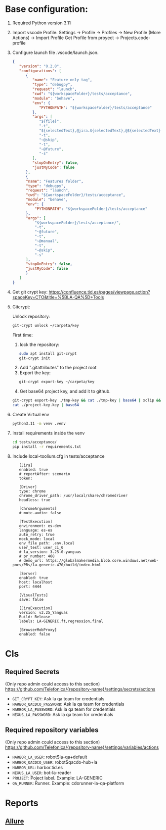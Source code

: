 # Base configuration:

   1. Required Python version 3.11
   
   2. Import vscode Profile.
      Settings -> Profile -> Profiles -> New Profile (More Actions) -> Import Profile
      Get Profile from proyect -> Projects.code-profile

   3. Configure launch file .vscode/launch.json.
      ```json
      {
         "version": "0.2.0",
         "configurations": [
            {
               "name": "Feature only tag",
               "type": "debugpy",
               "request": "launch",
               "cwd": "${workspaceFolder}/tests/acceptance",
               "module": "behave",
               "env": {
                  "PYTHONPATH": "${workspaceFolder}/tests/acceptance"
               },
               "args": [
                  "${file}",
                  "-t",
                  "${selectedText},@jira.${selectedText},@${selectedText}",
                  "-t",
                  "~@skip",
                  "-t",
                  "~@future",
                  "-s"
               ],
               "stopOnEntry": false,
               "justMyCode": false
            },
            {
            "name": "Features folder",
            "type": "debugpy",
            "request": "launch",
            "cwd": "${workspaceFolder}/tests/acceptance",
            "module": "behave",
            "env": {
                "PYTHONPATH": "${workspaceFolder}/tests/acceptance"
            },
            "args": [
                "${workspaceFolder}/tests/acceptance/",
                "-t",
                "~@future",
                "-t",
                "~@manual",
                "-t",
                "~@skip",
                "-s"
            ],
            "stopOnEntry": false,
            "justMyCode": false
            }
         ]
      }
      ```
   4. Get git crypt key:
      https://confluence.tid.es/pages/viewpage.action?spaceKey=CTO&title=%5BLA-QA%5D+Tools

   5. Gitcrypt:

      Unlock repository:
      ```bash
      git-crypt unlock ~/carpeta/key
      ```
      First time:
      1. lock the repository:
      ```bash
         sudo apt install git-crypt
         git-crypt init
      ```
      2. Add ".gitattributes" to the project root
      3. Export the key:
      ```bash
         git-crypt export-key ~/carpeta/key
      ```
      4. Get base64 project key, and add it to github.
      ```bash
      git-crypt export-key ./tmp-key && cat ./tmp-key | base64 | xclip && rm ./tmp-key
      cat ./project-key.key | base64
      ```
   6. Create Virtual env
      ```bash
      python3.11 -m venv .venv
      ```
   7. Install requirements inside the venv
      ```bash
      cd tests/acceptance/
      pip install -r requirements.txt
      ```
   8. Include local-toolium.cfg in tests/acceptance
      ```
         [Jira]
         enabled: true
         # reportAfter: scenario
         token: 

         [Driver]
         type: chrome
         chrome_driver_path: /usr/local/share/chromedriver
         headless: true

         [ChromeArguments]
         # mute-audio: false

         [TestExecution]
         environment: es-dev
         language: es-es
         auto_retry: true
         mock_mode: local
         env_file_path: .env.local
         user_test: user_ci_0
         # la_version: 3.25.0-yanguas
         # pr_number: 468
         # demo_url: https://globalmakermedia.blob.core.windows.net/web-pocs/PRs/la-generic-470/build/index.html

         [Server]
         enabled: true
         host: localhost
         port: 4444

         [VisualTests]
         save: false

         [JiraExecution]
         version: v3.25_Yanguas
         Build: Release
         labels: LA-GENERIC,ft,regression,final

         [BrowserMobProxy]
         enabled: false
      ```

# CIs
## Required Secrets 
   (Only repo admin could access to this section) https://github.com/Telefonica/{repository-name}/settings/secrets/actions
- `GIT_CRYPT_KEY`: Ask la qa team for credentials
- `HARBOR_QACDCO_PASSWORD`: Ask la qa team for credentials
- `HARBOR_LA_PASSWORD`: Ask la qa team for credentials
- `NEXUS_LA_PASSWORD`: Ask la qa team for credentials

## Required repository variables
   (Only repo admin could access to this section) https://github.com/Telefonica/{repository-name}/settings/variables/actions
- `HARBOR_LA_USER`: robot$la-qa+default
- `HARBOR_QACDCO_USER`: robot$qacdo-hub+la
- `HARBOR_URL`: harbor.tid.es
- `NEXUS_LA_USER`: bot-la-reader
- `PROJECT`: Poject label. Example: LA-GENERIC
- `QA_RUNNER`: Runner. Example: cdorunner-la-qa-platform

# Reports

## [Allure](https://docs.qameta.io/allure/#_installing_a_commandline)